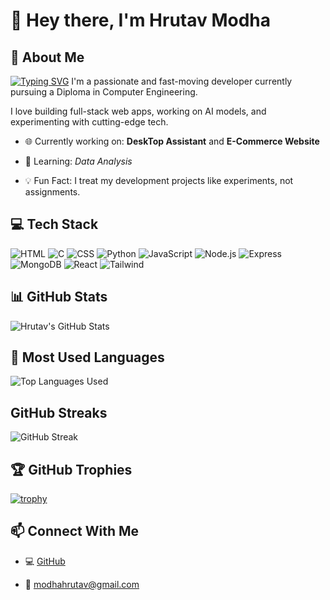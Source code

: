 # 👋 Hey there, I'm Hrutav Modha

## 🚀 About Me

[![Typing SVG](https://readme-typing-svg.herokuapp.com?font=Fira+Code&size=18&duration=2000&pause=1000&color=00F700&center=true&vCenter=true&width=435&lines=Hi+I'm+Hrutav+Modha;I'm+a+Full+Stack+Dev)](https://git.io/typing-svg)
I'm a passionate and fast-moving developer currently pursuing a Diploma in Computer Engineering. 

I love building full-stack web apps, working on AI models, and experimenting with cutting-edge tech.

- 🌐 Currently working on: **DeskTop Assistant** and **E-Commerce Website**
  
- 🌱 Learning: *Data Analysis*
  
- 💡 Fun Fact: I treat my development projects like experiments, not assignments.
  
## 💻 Tech Stack

![HTML](https://img.shields.io/badge/-HTML-E34F26?style=for-the-badge&logo=html5&logoColor=white)
![C](https://img.shields.io/badge/-C-black?style=for-the-badge&logo=c&logoColor=white)
![CSS](https://img.shields.io/badge/-CSS-1572B6?style=for-the-badge&logo=css3&logoColor=white)
![Python](https://img.shields.io/badge/-Python-darkblue?style=for-the-badge&logo=python&logoColor=yellow)
![JavaScript](https://img.shields.io/badge/-JavaScript-black?style=for-the-badge&logo=javascript)
![Node.js](https://img.shields.io/badge/-Node.js-darkgreen?style=for-the-badge&logo=nodedotjs)
![Express](https://img.shields.io/badge/-Express.js-gray?style=for-the-badge&logo=express)
![MongoDB](https://img.shields.io/badge/-MongoDB-lightgreen?style=for-the-badge&logo=mongodb)
![React](https://img.shields.io/badge/-React-black?style=for-the-badge&logo=react)
![Tailwind](https://img.shields.io/badge/-TailwindCSS-purple?style=for-the-badge&logo=tailwind-css)

## 📊 GitHub Stats

![Hrutav's GitHub Stats](https://github-readme-stats.vercel.app/api?username=hrutavmodha&show_icons=true&theme=radical)

## 💬 Most Used Languages

![Top Languages Used](https://github-readme-stats.vercel.app/api/top-langs/?username=hrutavmodha&layout=compact&theme=radical)

## GitHub Streaks

![GitHub Streak](https://github-readme-streak-stats.herokuapp.com/?user=hrutavmodha)

## 🏆 GitHub Trophies

[![trophy](https://github-profile-trophy.vercel.app/?username=hrutavmodha)](https://github.com/ryo-ma/github-profile-trophy)
## 📫 Connect With Me

- 💻 [GitHub](https://github.com/hrutavmodha)
  
- 📧 modhahrutav@gmail.com
